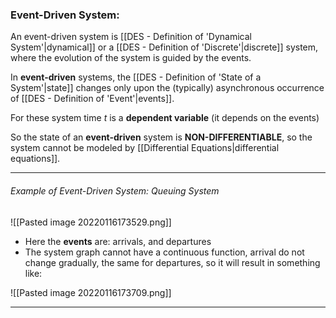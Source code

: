 ### Event-Driven System:
An event-driven system is [[DES - Definition of 'Dynamical System'|dynamical]]  or a [[DES - Definition of 'Discrete'|discrete]] system, where the evolution of the system is guided by the events.

 In **event-driven** systems, the [[DES - Definition of 'State of a System'|state]] changes only upon the (typically) asynchronous occurrence of [[DES - Definition of 'Event'|events]].

For these system time $t$ is a **dependent variable** (it depends on the events)

So the state of an **event-driven** system is **NON-DIFFERENTIABLE**, so the system cannot be modeled by [[Differential Equations|differential equations]].

---

###### Example of Event-Driven System: Queuing System
![[Pasted image 20220116173529.png]]
-  Here the **events** are: arrivals, and departures
- The system graph cannot have a continuous function, arrival do not change gradually, the same for departures, so it will result in something like:

![[Pasted image 20220116173709.png]]

---